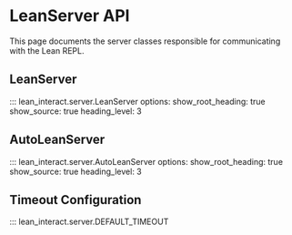 # LeanServer API

This page documents the server classes responsible for communicating with the Lean REPL.

## LeanServer

::: lean_interact.server.LeanServer
    options:
      show_root_heading: true
      show_source: true
      heading_level: 3

## AutoLeanServer

::: lean_interact.server.AutoLeanServer
    options:
      show_root_heading: true
      show_source: true
      heading_level: 3

## Timeout Configuration

::: lean_interact.server.DEFAULT_TIMEOUT
